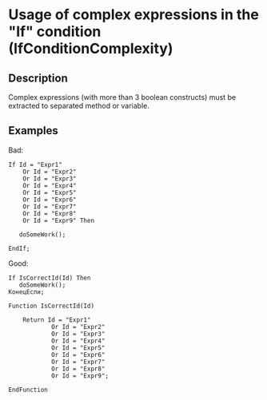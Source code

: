 # Usage of complex expressions in the "If" condition (IfConditionComplexity)

<!-- Блоки выше заполняются автоматически, не трогать -->
## Description

Complex expressions (with more than 3 boolean constructs) must be extracted to separated method or variable.

## Examples

Bad:

```bsl
If Id = "Expr1"
    Or Id = "Expr2"
    Or Id = "Expr3"
    Or Id = "Expr4"
    Or Id = "Expr5"
    Or Id = "Expr6"
    Or Id = "Expr7"
    Or Id = "Expr8"
    Or Id = "Expr9" Then

   doSomeWork();

EndIf; 
```

Good:

```bsl
If IsCorrectId(Id) Then
   doSomeWork();
КонецЕсли;

Function IsCorrectId(Id)

    Return Id = "Expr1"
            Or Id = "Expr2"
            Or Id = "Expr3"
            Or Id = "Expr4"
            Or Id = "Expr5"
            Or Id = "Expr6"
            Or Id = "Expr7"
            Or Id = "Expr8"
            Or Id = "Expr9";

EndFunction
```
